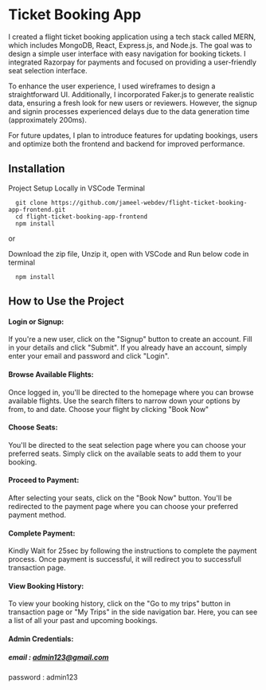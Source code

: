 
# Ticket Booking App

I created a flight ticket booking application using a tech stack called MERN, which includes MongoDB, React, Express.js, and Node.js. The goal was to design a simple user interface with easy navigation for booking tickets. I integrated Razorpay for payments and focused on providing a user-friendly seat selection interface.

To enhance the user experience, I used wireframes to design a straightforward UI. Additionally, I incorporated Faker.js to generate realistic data, ensuring a fresh look for new users or reviewers. However, the signup and signin processes experienced delays due to the data generation time (approximately 200ms).

For future updates, I plan to introduce features for updating bookings, users and optimize both the frontend and backend for improved performance.


## Installation

Project Setup Locally in VSCode Terminal

```
  git clone https://github.com/jameel-webdev/flight-ticket-booking-app-frontend.git
  cd flight-ticket-booking-app-frontend
  npm install
```
or

Download the zip file, Unzip it, open with VSCode and Run below code in terminal

```
  npm install
```


    
## How to Use the Project

#### Login or Signup:

If you're a new user, click on the "Signup" button to create an account. Fill in your details and click "Submit".
If you already have an account, simply enter your email and password and click "Login".
#### Browse Available Flights:

Once logged in, you'll be directed to the homepage where you can browse available flights. Use the search filters to narrow down your options by from, to and date. Choose your flight by clicking "Book Now" 
#### Choose Seats:

You'll be directed to the seat selection page where you can choose your preferred seats. Simply click on the available seats to add them to your booking.
#### Proceed to Payment:

After selecting your seats, click on the "Book Now" button. You'll be redirected to the payment page where you can choose your preferred payment method.
#### Complete Payment:

Kindly Wait for 25sec by following the instructions to complete the payment process. Once payment is successful, it will redirect you to successfull transaction page.
#### View Booking History:

To view your booking history, click on the "Go to my trips" button in transaction page or "My Trips" in the side navigation bar. Here, you can see a list of all your past and upcoming bookings.

#### Admin Credentials:
##### email : admin123@gmail.com
password : admin123

